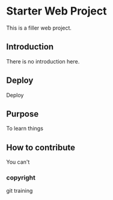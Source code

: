 # Starter Web Project
This is a filler web project.


## Introduction
There is no introduction here.

## Deploy
Deploy

## Purpose
To learn things

## How to contribute
You can't

### copyright
git training
